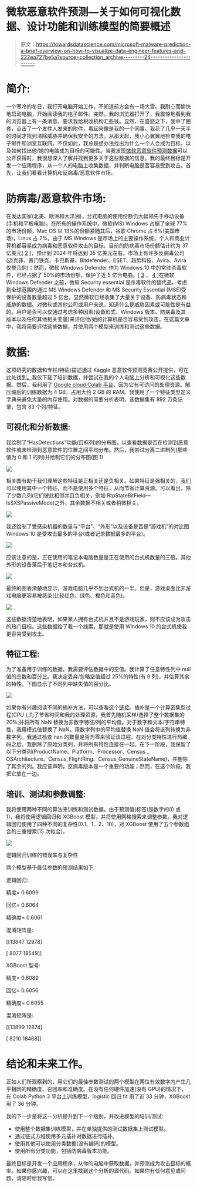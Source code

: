 # 微软恶意软件预测—关于如何可视化数据、设计功能和训练模型的简要概述

> 原文：<https://towardsdatascience.com/microsoft-malware-prediction-a-brief-overview-on-how-to-visualize-data-engineer-features-and-222ea727be5a?source=collection_archive---------24----------------------->

# 简介:

一个寒冷的冬日，我打开电脑开始工作，不知道前方会有一场大雪。我耐心而愉快地启动电脑，开始阅读我的电子邮件。突然，我的浏览器打开了，我震惊地看到我的浏览器上有一条消息，要求我给税收机构汇些钱。显然，在盛怒之下，我中了圈套，点击了一个发件人发来的附件，看起来像是我的一个同事。我花了几乎一天半的时间才找到清除威胁并确保我安全的方法。从那天起，我小心翼翼地检查我的电子邮件和浏览互联网。不仅如此，我总是想办法找出为什么一个人会成为目标，以及如何找出他/她的电脑成为目标的可能性。当我发现[微软恶意软件预测数据](https://www.kaggle.com/c/microsoft-malware-prediction)可以公开获得时，我很想深入了解并找到更多关于这些数据的信息。我的最终目标是开发一个应用程序，从一个人的电脑上收集数据，并判断电脑是否容易受到攻击。首先，让我们看看计算机和反病毒/恶意软件市场。

# 防病毒/恶意软件市场:

在发达国家(北美、欧洲和大洋洲)，台式电脑的使用份额仍大幅领先于移动设备(手机和平板电脑)。在所有的操作系统中，微软(MS) Windows 占据了全球 77%的市场份额，Mac OS 以 13%的份额紧随其后，谷歌 Chrome 占 6%(美国市场)，Linux 占 2%。由于 MS Windows 是市场上的主要操作系统，个人和商业计算机都容易成为病毒和恶意软件攻击的目标。目前的防病毒市场份额估计约为 37 亿美元[ [2](https://www.reuters.com/brandfeatures/venture-capital/article?id=86977) ]，预计到 2024 年将达到 35 亿美元左右。市场上有许多反病毒公司(迈克菲、赛门铁克、卡巴斯基、Bitdefender、ESET、趋势科技、Avira、Avira 仅举几例)；然而，微软 Windows Defender 作为 Windows 10 中的常驻杀毒软件，已经占据了 50%的市场份额，保护了近 5 亿台电脑。[ [3](https://www.ghacks.net/2019/08/03/windows-defender-has-a-market-share-of-50/) ， [4](https://www.zdnet.com/article/top-windows-defender-expert-these-are-the-threats-security-hasnt-yet-solved/) ]在微软 Windows Defender 之前，微软 Security essential 是杀毒软件的替代品。考虑到全球范围内通过 MS Windows Defender 和 MS Security Essential (MSE)受保护的设备数量超过 5 亿台，显然微软已经收集了大量关于设备、防病毒状态和威胁的数据。对微软或其他公司或用户来说，知道什么是威胁因素或可能性是有益的。用户是否可以仅通过考虑多种因素(设备形式、Windows 版本、防病毒及其版本以及任何其他相关变量)来评估他/她的计算机是否容易受到攻击。在这篇文章中，我将简要评估这些数据，并使用两个模型来训练和测试这些数据。

# 数据:

这项研究的数据和专栏(特征)描述通过 Kaggle 恶意软件预测竞赛公开提供，可在此处找到[。](https://www.kaggle.com/c/microsoft-malware-prediction/data)我仅下载了培训数据，并尝试在我的个人电脑上分析和可视化这些数据。然后，我利用了 [Google cloud Colab 平台](https://colab.research.google.com/)，因为它有可访问的处理资源。解压缩后的训练数据为 4 GB，占用大约 2 GB 的 RAM。我使用了一个特征类型定义字典来避免大量的内存使用。对数据的简要分析表明，该数据集有 892 万条记录，包含 83 个列/特征。

## 可视化和分析数据:

我绘制了“HasDetections”功能(目标列)的分布图，以查看数据是否在检测到恶意软件或未检测到恶意软件的位置之间平均分布。然后，我尝试分离二进制列(那些值为 0 和 1 的列)并绘制它们的分布图(图 1)

![](img/b1a2160e376c10b20a25d71cfafbbd4b.png)

相关图有助于我们理解这些特征是正相关还是负相关。如果特征是强相关的，我们可以使用其中一个特征，而不是使用多个特征，从而节省计算资源。可以看出，除了少数几列(它们彼此相邻并且负相关，例如 RtpStateBitField—IsSXSPassiveMode)之外，其余数据不相关或者稍微相关。

![](img/39ba297736260c926ebb4791ce953bbf.png)

我还绘制了受感染机器的数量与“平台”、“外形”以及设备是否是“游戏机”的对比图 Windows 10 是受攻击最多的平台(或者记录数据最多的平台)。

![](img/2ce113bf841d464d40411cb407e39038.png)

应该注意的是，正在使用的笔记本电脑数量是正在使用的台式机数量的三倍。其他外形的设备落后于笔记本和台式机。

![](img/eff87315942f2664edfb0efe974f755e.png)

最终的图表清楚地显示，游戏电脑几乎不到台式机的一半。但是，游戏桌面比非游戏电脑更容易被感染(比较红色、绿色、橙色和蓝色)。

![](img/ba7ee55bd23bce61c0e55e9549bc980f.png)

这些数据清楚地表明，如果某人拥有台式机并且不是游戏玩家，则不应该成为攻击的热门目标。这些数据给了我一个线索，那就是使用 Windows 10 的台式机使我更容易受到攻击。

## 特征工程:

为了准备用于训练的数据，我需要评估数据中的空值。我计算了任意特性列中 null 值的总数和百分比。我决定丢弃/忽略空值超过 25%的特性(有 9 列)，并估算其余的特性。下图显示了不同列中缺失值的百分比。

![](img/24c299022441d9c28721a8bb6aa8454f.png)

如果你有兴趣阅读不同的插补方法，可以查看这个[链接](/6-different-ways-to-compensate-for-missing-values-data-imputation-with-examples-6022d9ca0779)。插补是一个计算密集型过程(CPU ),为了节省时间和我的处理资源，我首先随机采样/选择了整个数据集的 20%;并将所有 NaN 替换为非数字特征/列的平均值。对于数字和文本/字符串特性，我用模式值替换了 NaN。用数字列中的平均值替换 NaN 值会将该列转换为非数字列。我通过检查 nan 的数量是否为零来验证该过程。在对分类特性进行热编码之后，我删除了原始分类列，并将所有特性连接在一起。在下一阶段，我保留了以下分类列(ProductName、Platform、Processor、Census _ OSArchitecture、Census_FlightRing、Census_GenuineStateName)，并删除了其余的列。我应该声明，反病毒版本是一个重要的功能；然而，在这个阶段，我把它放在一边。

## 培训、测试和参数调整:

我将使用两种不同的算法来训练和测试数据。由于预测值(标签)是数字的(0 或 1)，我将使用逻辑回归和 XGBoost 模型，并将使用网格搜索来调整参数。我对逻辑回归使用了四种不同的复杂性(0.1、1、2、10)，对 XGBoost 使用了五个参数组合的三重搜索(15 次拟合)。

![](img/4e5611404db9f68cece0ef416f9cac33.png)

逻辑回归训练的错误率与复杂性

两个模型基于最佳参数的预测结果如下:

逻辑回归:

精度= 0.6099

回忆= 0.6064

精确度= 0.6061

混淆矩阵是:

[[13847 12978]

[ 8077 18549]]

XGBoost 型号:

精度= 0.6089

回忆= 0.6056

精确度= 0.6055

混淆矩阵是:

[[13899 12874]

[ 8210 18468]]

# 结论和未来工作。

正如人们所观察到的，用它们的最佳参数测试的两个模型在两位有效数字内产生几乎相同的精确度、召回率和准确度。在没有任何硬件加速(没有 GPU)的情况下，在 Colab Python 3 平台上训练模型，logistic 回归 fit 用了近 33 分钟，XGBoost 用了 36 分钟。

我的下一步是将这一分析提升到下一个级别，并改进模型的培训/测试:

*   使用整个数据集训练模型，并在单独提供的测试数据集上测试模型。
*   通过链式方程使用多元插补对数据进行插补。
*   使用其他可以使用分类数据(没有编码)的模型。
*   使用所有分类功能，包括防病毒版本功能。

最终目标是开发一个应用程序，从你的电脑中获取数据，并预测成为攻击目标的概率。如果你感兴趣，可以在这里找到这个分析的源代码。如果你有任何意见或问题，请随时给我写信。